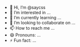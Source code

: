 - 👋 Hi, I’m @saycss
- 👀 I’m interested in ...
- 🌱 I’m currently learning ...
- 💞️ I’m looking to collaborate on ...
- 📫 How to reach me ...
- 😄 Pronouns: ...
- ⚡ Fun fact: ...

<!---
saycss/saycss is a ✨ special ✨ repository because its `README.md` (this file) appears on your GitHub profile.
You can click the Preview link to take a look at your changes.
--->
